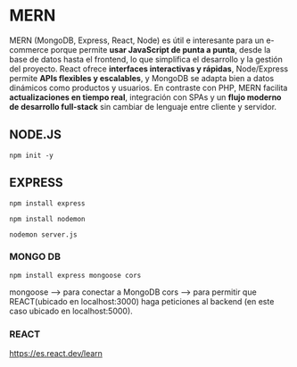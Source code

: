
# MERN 
MERN (MongoDB, Express, React, Node) es útil e interesante para un e-commerce porque permite **usar JavaScript de punta a punta**, desde la base de datos hasta el frontend, lo que simplifica el desarrollo y la gestión del proyecto. React ofrece **interfaces interactivas y rápidas**, Node/Express permite **APIs flexibles y escalables**, y MongoDB se adapta bien a datos dinámicos como productos y usuarios. En contraste con PHP, MERN facilita **actualizaciones en tiempo real**, integración con SPAs y un **flujo moderno de desarrollo full-stack** sin cambiar de lenguaje entre cliente y servidor.

## NODE.JS
`npm init -y`

## EXPRESS

`npm install express`

`npm install nodemon`

`nodemon server.js`

### MONGO DB

`npm install express mongoose cors`
    
mongoose --> para conectar a MongoDB
cors --> para permitir que REACT(ubicado en localhost:3000) haga peticiones al backend (en este caso ubicado en localhost:5000).

### REACT
https://es.react.dev/learn
